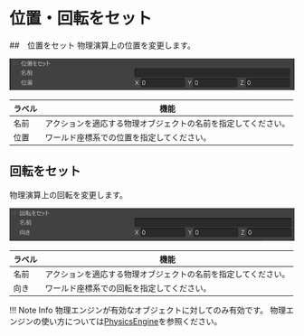 # 位置・回転をセット

##　位置をセット
物理演算上の位置を変更します。

![SetPosition](img/SetPosition.ja.jpg)

|  ラベル |  機能  |
| ----   | ---- |
| 名前 | アクションを適応する物理オブジェクトの名前を指定してください。 |
| 位置 | ワールド座標系での位置を指定してください。 |

## 回転をセット
物理演算上の回転を変更します。

![SetRotation](img/SetRotation.ja.jpg)

|  ラベル |  機能  |
| ----   | ---- |
| 名前 | アクションを適応する物理オブジェクトの名前を指定してください。 |
| 向き | ワールド座標系での回転を指定してください。 |

!!! Note Info
    物理エンジンが有効なオブジェクトに対してのみ有効です。
    物理エンジンの使い方については[PhysicsEngine](../../WorldMakingGuide/PhysicsEngine.md)を参照ください。